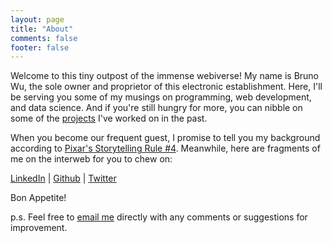 ```yaml
---
layout: page
title: "About"
comments: false
footer: false
---
```


Welcome to this tiny outpost of the immense webiverse! My name is Bruno Wu, the sole owner and proprietor of this electronic establishment. Here, I'll be serving you some of my musings on programming, web development, and data science. And if you're still hungry for more, you can nibble on some of the [projects](../portfolio) I've worked on in the past.

When you become our frequent guest, I promise to tell you my background according to [Pixar's Storytelling Rule #4](http://lifehacker.com/learn-to-become-a-phenomenal-storyteller-with-pixars-2-1475920086). Meanwhile, here are fragments of me on the interweb for you to chew on:

[LinkedIn](hk.linkedin.com/in/brunowu/) | [Github](https://github.com/wubr2000) | [Twitter](https://twitter.com/wubr2000)

Bon Appetite!

p.s. Feel free to [email me](mailto:wubr2000@hotmail.com) directly with any comments or suggestions for improvement.
